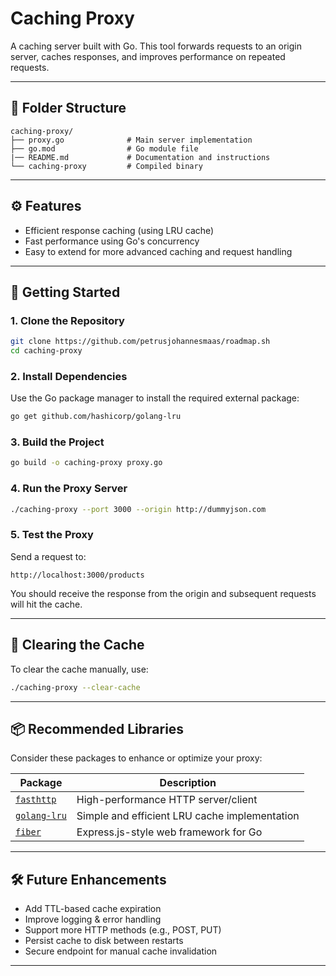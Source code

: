# Caching Proxy

A caching server built with Go. This tool forwards requests to an origin server, caches responses, and improves performance on repeated requests.

---

## 📁 Folder Structure

```
caching-proxy/
├── proxy.go              # Main server implementation
├── go.mod                # Go module file
|── README.md             # Documentation and instructions
└── caching-proxy         # Compiled binary

```

---

## ⚙️ Features

* Efficient response caching (using LRU cache)
* Fast performance using Go's concurrency
* Easy to extend for more advanced caching and request handling

---

## 🚀 Getting Started

### 1. Clone the Repository

```sh
git clone https://github.com/petrusjohannesmaas/roadmap.sh
cd caching-proxy
```

### 2. Install Dependencies

Use the Go package manager to install the required external package:

```sh
go get github.com/hashicorp/golang-lru
```

### 3. Build the Project

```sh
go build -o caching-proxy proxy.go
```

### 4. Run the Proxy Server

```sh
./caching-proxy --port 3000 --origin http://dummyjson.com
```

### 5. Test the Proxy

Send a request to:

```
http://localhost:3000/products
```

You should receive the response from the origin and subsequent requests will hit the cache.

---

## 🧹 Clearing the Cache

To clear the cache manually, use:

```sh
./caching-proxy --clear-cache
```

---

## 📦 Recommended Libraries

Consider these packages to enhance or optimize your proxy:

| Package                                                 | Description                                   |
| ------------------------------------------------------- | --------------------------------------------- |
| [`fasthttp`](https://github.com/valyala/fasthttp)       | High-performance HTTP server/client           |
| [`golang-lru`](https://github.com/hashicorp/golang-lru) | Simple and efficient LRU cache implementation |
| [`fiber`](https://github.com/gofiber/fiber)             | Express.js-style web framework for Go         |

---

## 🛠️ Future Enhancements

* Add TTL-based cache expiration
* Improve logging & error handling
* Support more HTTP methods (e.g., POST, PUT)
* Persist cache to disk between restarts
* Secure endpoint for manual cache invalidation

---
